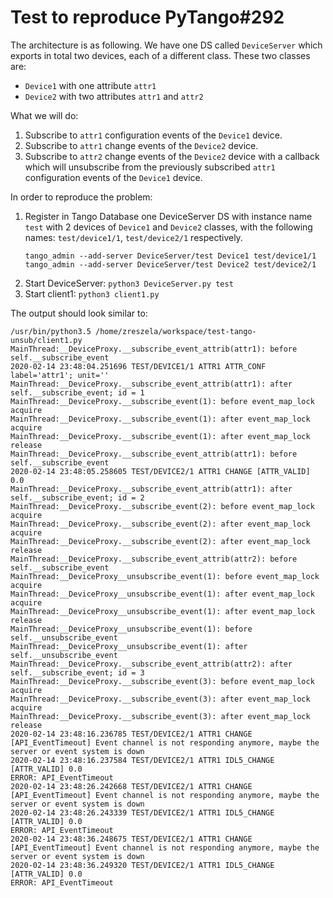 # Test to reproduce PyTango#292

The architecture is as following. We have one DS called `DeviceServer` which
exports in total two devices, each of a different class. These two classes are:
* `Device1` with one attribute `attr1`
* `Device2` with two attributes `attr1` and `attr2`

What we will do:
1. Subscribe to `attr1` configuration events of the `Device1` device.
2. Subscribe to `attr1` change events of the `Device2` device.
3. Subscribe to `attr2` change events of the `Device2` device
   with a callback which will unsubscribe from the previously subscribed
   `attr1` configuration events of the `Device1` device.  

In order to reproduce the problem:
1. Register in Tango Database one DeviceServer DS with instance name `test`
   with 2 devices of `Device1` and `Device2` classes, with the following names:
    `test/device1/1`, `test/device2/1` respectively.
    ```console
    tango_admin --add-server DeviceServer/test Device1 test/device1/1    
    tango_admin --add-server DeviceServer/test Device2 test/device2/1
    ```
2. Start DeviceServer: `python3 DeviceServer.py test`
3. Start client1: `python3 client1.py`

The output should look similar to:

```
/usr/bin/python3.5 /home/zreszela/workspace/test-tango-unsub/client1.py
MainThread:__DeviceProxy.__subscribe_event_attrib(attr1): before self.__subscribe_event
2020-02-14 23:48:04.251696 TEST/DEVICE1/1 ATTR1 ATTR_CONF label='attr1'; unit=''
MainThread:__DeviceProxy.__subscribe_event_attrib(attr1): after self.__subscribe_event; id = 1
MainThread:__DeviceProxy.__subscribe_event(1): before event_map_lock acquire
MainThread:__DeviceProxy.__subscribe_event(1): after event_map_lock acquire
MainThread:__DeviceProxy.__subscribe_event(1): after event_map_lock release
MainThread:__DeviceProxy.__subscribe_event_attrib(attr1): before self.__subscribe_event
2020-02-14 23:48:05.258605 TEST/DEVICE2/1 ATTR1 CHANGE [ATTR_VALID] 0.0
MainThread:__DeviceProxy.__subscribe_event_attrib(attr1): after self.__subscribe_event; id = 2
MainThread:__DeviceProxy.__subscribe_event(2): before event_map_lock acquire
MainThread:__DeviceProxy.__subscribe_event(2): after event_map_lock acquire
MainThread:__DeviceProxy.__subscribe_event(2): after event_map_lock release
MainThread:__DeviceProxy.__subscribe_event_attrib(attr2): before self.__subscribe_event
MainThread:__DeviceProxy__unsubscribe_event(1): before event_map_lock acquire
MainThread:__DeviceProxy__unsubscribe_event(1): after event_map_lock acquire
MainThread:__DeviceProxy__unsubscribe_event(1): after event_map_lock release
MainThread:__DeviceProxy__unsubscribe_event(1): before self.__unsubscribe_event
MainThread:__DeviceProxy__unsubscribe_event(1): after self.__unsubscribe_event
MainThread:__DeviceProxy.__subscribe_event_attrib(attr2): after self.__subscribe_event; id = 3
MainThread:__DeviceProxy.__subscribe_event(3): before event_map_lock acquire
MainThread:__DeviceProxy.__subscribe_event(3): after event_map_lock acquire
MainThread:__DeviceProxy.__subscribe_event(3): after event_map_lock release
2020-02-14 23:48:16.236785 TEST/DEVICE2/1 ATTR1 CHANGE [API_EventTimeout] Event channel is not responding anymore, maybe the server or event system is down
2020-02-14 23:48:16.237584 TEST/DEVICE2/1 ATTR1 IDL5_CHANGE [ATTR_VALID] 0.0
ERROR: API_EventTimeout
2020-02-14 23:48:26.242668 TEST/DEVICE2/1 ATTR1 CHANGE [API_EventTimeout] Event channel is not responding anymore, maybe the server or event system is down
2020-02-14 23:48:26.243339 TEST/DEVICE2/1 ATTR1 IDL5_CHANGE [ATTR_VALID] 0.0
ERROR: API_EventTimeout
2020-02-14 23:48:36.248675 TEST/DEVICE2/1 ATTR1 CHANGE [API_EventTimeout] Event channel is not responding anymore, maybe the server or event system is down
2020-02-14 23:48:36.249320 TEST/DEVICE2/1 ATTR1 IDL5_CHANGE [ATTR_VALID] 0.0
ERROR: API_EventTimeout
```
